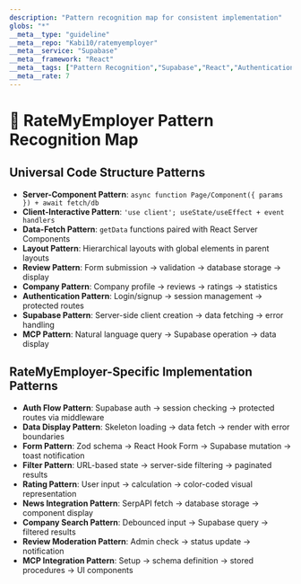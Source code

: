 ```yaml
---
description: "Pattern recognition map for consistent implementation"
globs: "*"
__meta__type: "guideline"
__meta__repo: "Kabi10/ratemyemployer"
__meta__service: "Supabase"
__meta__framework: "React"
__meta__tags: ["Pattern Recognition","Supabase","React","Authentication","Data Fetching"]
__meta__rate: 7
---
```

# 🧠 RateMyEmployer Pattern Recognition Map

## Universal Code Structure Patterns
- **Server-Component Pattern**: `async function Page/Component({ params }) + await fetch/db` 
- **Client-Interactive Pattern**: `'use client'; useState/useEffect + event handlers`
- **Data-Fetch Pattern**: `getData` functions paired with React Server Components
- **Layout Pattern**: Hierarchical layouts with global elements in parent layouts
- **Review Pattern**: Form submission → validation → database storage → display
- **Company Pattern**: Company profile → reviews → ratings → statistics
- **Authentication Pattern**: Login/signup → session management → protected routes
- **Supabase Pattern**: Server-side client creation → data fetching → error handling
- **MCP Pattern**: Natural language query → Supabase operation → data display

## RateMyEmployer-Specific Implementation Patterns
- **Auth Flow Pattern**: Supabase auth → session checking → protected routes via middleware
- **Data Display Pattern**: Skeleton loading → data fetch → render with error boundaries
- **Form Pattern**: Zod schema → React Hook Form → Supabase mutation → toast notification
- **Filter Pattern**: URL-based state → server-side filtering → paginated results
- **Rating Pattern**: User input → calculation → color-coded visual representation
- **News Integration Pattern**: SerpAPI fetch → database storage → component display
- **Company Search Pattern**: Debounced input → Supabase query → filtered results
- **Review Moderation Pattern**: Admin check → status update → notification
- **MCP Integration Pattern**: Setup → schema definition → stored procedures → UI components